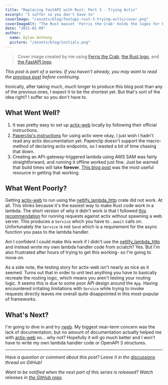 ```yaml
---
title: "Replacing FastAPI with Rust: Part 3 - Trying Actix"
excerpt: "I suffer so you don't have to"
coverImage: "/assets/blog/fastapi-rust-3-trying-actix/cover.png"
coverImageAlt: "The Rust mascot 'Ferris the Crab' holds the logos for FastAPI and Rust and is smooshing them together."
date: "2021-01-09"
author:
  name: Dylan Anthony
  picture: "/assets/blog/initials.png"
---
```


> Cover image created by me using [Ferris the Crab], [the Rust logo], and [the FastAPI logo].

_This post is part of a series. If you haven't already, you may want to read the [previous post] before continuing._

Ironically, after taking much, _much_ longer to produce this blog post than any of the previous ones, I expect it to be the shortest yet. But that's sort of the idea right? I suffer so you don't have to.

## What Went Well?

1. It was pretty easy to set up [actix-web] locally by following their official instructions.
2. [Paperclip's instructions][paperclip plugin] for using actix were okay, I just wish I hadn't read any actix documentation yet. Paperclip doesn't support the macro-method of declaring actix endpoints, so I wasted a bit of time chasing that down.
3. Creating an API-gateway-triggered lambda using AWS SAM was fairly straightforward, and running it offline worked just fine. Just be warned that build times will take **forever**. [This blog post][sam blog] was the most useful resource in getting that working.

## What Went Poorly?

Getting [actix-web] to run using the [netlify_lambda_http] crate did not work. At all. This stinks because it's the easiest way to make Rust code work in a lambda. The short version of why it didn't work is that I followed [this recommendation][actix-web lambda issue] for running requests against actix without spawning a web server. This produces a `Service` which you have to `.await` calls on. Unfortunately the `Service` is not `Send` which is a requirement for the async function you pass to the lambda handler.

Am I confident I could make this work if I didn't use the [netlify_lambda_http] and instead wrote my own lambda handler code from scratch? Yes. But I'm also frustrated after hours of trying to get this working- so I'm going to move on.

As a side note, the testing story for actix-web isn't nearly as nice as it seemed. Turns out that in order to unit test anything you have to basically recreate the routing logic, which means you aren't testing your routing logic. It seems this is due to some poor API design around the `App`. Having encountered irritating limitations with `Service` while trying to invoke requests directly leaves me overall quite disappointed in this most-popular of frameworks.

## What's Next?

I'm going to dive in and try [rweb]. My biggest near-term concern was the lack of documentation, but no amount of documentation actually helped me with [actix-web] so... why not? Hopefully it will go much better and I won't have to write my own lambda handler code _or_ OpenAPI 3 structures.

---

_Have a question or comment about this post? Leave it in the [discussions] thread on GitHub!_

_Want to be notified when the next part of this series is released? Watch releases in [the GitHub repo]._

[ferris the crab]: https://www.rustacean.net
[the rust logo]: https://www.rust-lang.org/policies/media-guide
[the fastapi logo]: https://github.com/tiangolo/fastapi
[discussions]: https://github.com/dbanty/dylananthony.com/discussions/11
[ideas]: https://github.com/dbanty/dylananthony.com/discussions/categories/ideas
[the github repo]: https://github.com/dbanty/dylananthony.com
[previous post]: https://dylananthony.com/posts/fastapi-rust-2-research
[teaser comment]: https://dev.to/patarapolw/comment/19m15
[rweb]: https://github.com/kdy1/rweb
[paperclip plugin]: https://paperclip.waffles.space/actix-plugin.html
[actix-web]: https://github.com/actix/actix-web
[sam blog]: https://dev.to/netguru/commentable-rs-building-a-serverless-comment-system-in-rust-5egb
[netlify_lambda_http]: https://docs.rs/netlify_lambda_http/0.2.0/netlify_lambda_http/
[actix-web lambda issue]: https://github.com/actix/actix-web/issues/768
